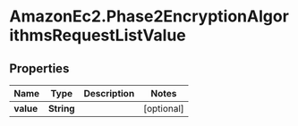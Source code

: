# AmazonEc2.Phase2EncryptionAlgorithmsRequestListValue

## Properties

Name | Type | Description | Notes
------------ | ------------- | ------------- | -------------
**value** | **String** |  | [optional] 


